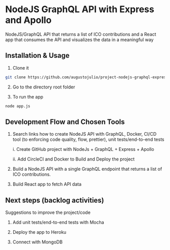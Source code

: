 # NodeJS GraphQL API with Express and Apollo
NodeJS/GraphQL API that returns a list of ICO contributions and a React app that consumes the API and visualizes the data in a meaningful way

## Installation & Usage

1. Clone it

```bash
git clone https://github.com/augustojulio/project-nodejs-graphql-express-apollo-api

```

2. Go to the directory root folder

3. To run the app

```bash
node app.js
```


## Development Flow and Chosen Tools

1. Search links how to create NodeJS API with GraphQL, Docker, CI/CD tool (to enforcing code quality, flow, prettier), unit tests/end-to-end tests

    i. Create GitHub project with NodeJs + GraphQL + Express + Apollo

    ii. Add CircleCI and Docker to Build and Deploy the project

2. Build a NodeJS API with a single GraphQL endpoint that returns a list of ICO contributions.

3. Build React app to fetch API data


## Next steps (backlog activities)

Suggestions to improve the project/code

1. Add unit tests/end-to-end tests with Mocha

2. Deploy the app to Heroku

3. Connect with MongoDB